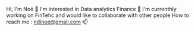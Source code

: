 Hi, I'm Noé 👋
I'm interested in Data analytics Finance 👀
I'm currenthly working on FinTehc and would like to collaborate with other people
How to reach me : ndinoe@gmail.com 📫 

